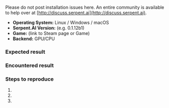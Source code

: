 Please do not post installation issues here. An entire community is available to help over at [http://discuss.serpent.ai](http://discuss.serpent.ai).

* **Operating System:** Linux / Windows / macOS
* **Serpent.AI Version:** (e.g. 0.1.12b1)
* **Game:** (link to Steam page or Game)
* **Backend:** GPU/CPU

### Expected result

### Encountered result

### Steps to reproduce

1. 
2. 
3. 

